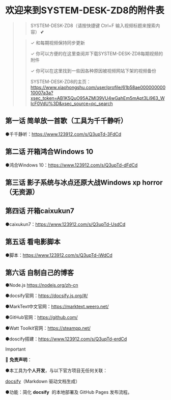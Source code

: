 # 欢迎来到SYSTEM-DESK-ZD8的附件表

> > SYSTEM-DESK-ZD8（请按快捷键 Ctrl+F 输入视频标题来搜索内容） 💕
> 
> > ✓ 和每期视频保持同步更新
> > 
> > ✓ 你可以方便的在这里查阅并下载SYSTEM-DESK-ZD8每期视频的附件
> > 
> > ✓ 你可以在这里找到一些因各种原因被视频网站下架的视频备份
> > 
> > SYSTEM-DESK-ZD8的主页：https://www.xiaohongshu.com/user/profile/61b58ae00000000010007a3a?xsec_token=AB1K5QuO95AZMI39VU4wGahEm5mApt3Li963_WIcF0VdU%3D&xsec_source=pc_search

## 第一话  简单放一首歌（工具为千千静听）

●千千静听：https://www.123912.com/s/Q3upTd-3FdCd

## 第二话 开箱鸿合Windows 10

●鸿合Windows 10：https://www.123912.com/s/Q3upTd-dFdCd

## 第三话 影子系统与冰点还原大战Windows xp horror（无资源）

## 第四话 开箱caixukun7

●caixukun7：https://www.123912.com/s/Q3upTd-UsdCd

## 第五话 看电影脚本

●脚本：https://www.123912.com/s/Q3upTd-iWdCd

## 第六话 自制自己的博客

●Node.js https://nodejs.org/zh-cn

●docsify官网：https://docsify.js.org/#/

●MarkText中文官网：https://marktext.weero.net/



●GitHub官网：https://github.com/

●Watt Toolkit官网：https://steampp.net/

●doscify搭建：https://www.123912.com/s/Q3upTd-erdCd

> [!IMPORTANT]
> 
> 🔹 **免责声明**：
> 
> ●本工具为**个人开发**，与以下官方项目无任何关联：
> 
> [docsify](https://docsify.js.org/)（Markdown 驱动文档生成）
> 
> ●功能：简化 **docsify**  的本地部署及 GitHub Pages 发布流程。
